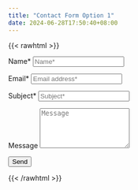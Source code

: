 ```yaml
---
title: "Contact Form Option 1"
date: 2024-06-28T17:50:40+08:00
---
```


{{< rawhtml >}}
<link rel="stylesheet" href="/css/form.css">
<script type="text/javascript">var submitted=false;</script>
<iframe name="hidden_iframe" id="hidden_iframe" style="display:none;" onload="if(submitted) {window.location='/thankyou';}"></iframe>
<form action="https://docs.google.com/forms/d/e/1FAIpQLSc2CrKKpS696flEFgXonoAW5qH27-HjGtJWJwI1IC-78DQ2QQ/formResponse" method="post" target="hidden_iframe" onsubmit="submitted=true">
  <label>Name*</label>
        <input type="text" placeholder="Name*" class="form-input" name="entry.2005620554" required>

  <label>Email*</label>
        <input type="email" placeholder="Email address*" class="form-input" name="entry.1045781291" required>

   <label>Subject*</label>
        <input type="text" placeholder="Subject*" class="form-input" name="entry.726619999" required>

   <label>Message</label>
        <textarea rows="5" placeholder="Message" class="form-input" name="entry.839337160" ></textarea>

   <button type="submit">Send</button>
</form>

{{< /rawhtml >}}
